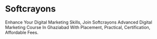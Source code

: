# Softcrayons
Enhance Your Digital Marketing Skills, Join Softcrayons Advanced Digital Marketing Course In Ghaziabad With Placement, Practical, Certification, Affordable Fees.
